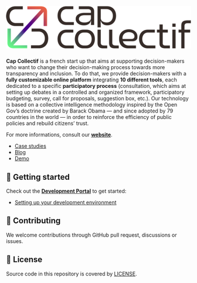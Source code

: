 # ![Cap Collectif](/fixtures/files/logo.png)

**Cap Collectif** is a french start up that aims at supporting decision-makers who want to change their decision-making process towards more transparency and inclusion.
To do that, we provide decision-makers with a **fully customizable online platform** integrating **10 different tools**, each dedicated to a specific **participatory process** (consultation, which aims at setting up debates in a controlled and organized framework, participatory budgeting, survey, call for proposals, suggestion box, etc.).
Our technology is based on a collective intelligence methodology inspired by the Open Gov’s doctrine created by Barack Obama — and since adopted by 79 countries in the world — in order to reinforce the efficiency of public policies and rebuild citizens’ trust.

For more informations, consult our **[website](https://cap-collectif.com)**.

- [Case studies](https://cap-collectif.com/realisation)
- [Blog](https://cap-collectif.com/blog)
- [Demo](https://cap-collectif.com/demo)

## 🔗 Getting started

Check out the **[Development Portal](https://developers.cap-collectif.com)** to get started:

- [Setting up your development environment](https://developers.cap-collectif.com/getting-started/dev-environment)

## 🤝 Contributing

We welcome contributions through GitHub pull request, discussions or issues.

## 📄 License

Source code in this repository is covered by [LICENSE](/LICENSE).